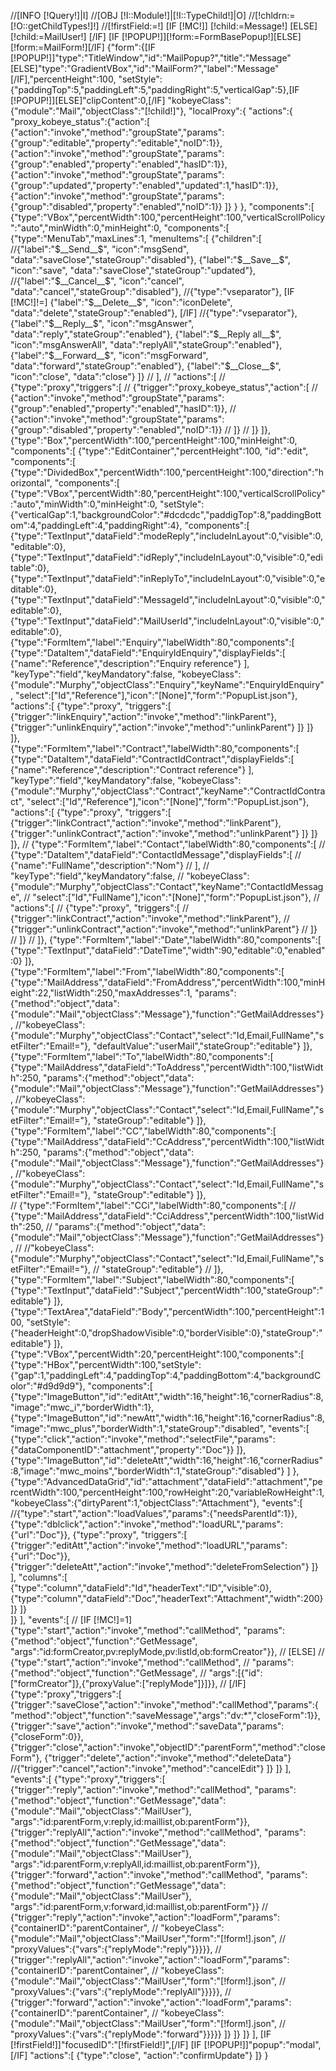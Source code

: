 //[INFO [!Query!]|I]
//[OBJ [!I::Module!]|[!I::TypeChild!]|O]
//[!chldrn:=[!O::getChildTypes!]!]
//[!firstField:=!]
[IF [!MC!]]
	[!child:=Message!]
[ELSE]
	[!child:=MailUser!]
[/IF]
[IF [!POPUP!]][!form:=FormBasePopup!][ELSE][!form:=MailForm!][/IF]
{"form":{[IF [!POPUP!]]"type":"TitleWindow","id":"MailPopup?","title":"Message"[ELSE]"type":"GradientVBox","id":"MailForm?","label":"Message"[/IF],"percentHeight":100,
"setStyle":{"paddingTop":5,"paddingLeft":5,"paddingRight":5,"verticalGap":5},[IF [!POPUP!]][ELSE]"clipContent":0,[/IF]
"kobeyeClass":{"module":"Mail","objectClass":"[!child!]"},
"localProxy":{
	"actions":{
		"proxy_kobeye_status":{"action":[
			{"action":"invoke","method":"groupState","params":{"group":"editable","property":"editable","noID":1}},
			{"action":"invoke","method":"groupState","params":{"group":"enabled","property":"enabled","hasID":1}},
			{"action":"invoke","method":"groupState","params":{"group":"updated","property":"enabled","updated":1,"hasID":1}},
			{"action":"invoke","method":"groupState","params":{"group":"disabled","property":"enabled","noID":1}}
		]}
	}
},
"components":[
	{"type":"VBox","percentWidth":100,"percentHeight":100,"verticalScrollPolicy":"auto","minWidth":0,"minHeight":0,
	"components":[
		{"type":"MenuTab","maxLines":1,
		"menuItems":[
			{"children":[
				//{"label":"$__Send__$", "icon":"msgSend", "data":"saveClose","stateGroup":"disabled"},
				{"label":"$__Save__$", "icon":"save", "data":"saveClose","stateGroup":"updated"},
				//{"label":"$__Cancel__$", "icon":"cancel", "data":"cancel","stateGroup":"disabled"},
				//{"type":"vseparator"},
				[IF [!MC!]!=]
					{"label":"$__Delete__$", "icon":"iconDelete", "data":"delete","stateGroup":"enabled"},
				[/IF]
				//{"type":"vseparator"},
				{"label":"$__Reply__$", "icon":"msgAnswer", "data":"reply","stateGroup":"enabled"},
				{"label":"$__Reply all__$", "icon":"msgAnswerAll", "data":"replyAll","stateGroup":"enabled"},
				{"label":"$__Forward__$", "icon":"msgForward", "data":"forward","stateGroup":"enabled"},
				{"label":"$__Close__$", "icon":"close", "data":"close"}
			]}
	//	],
	//	"actions":[
	//		{"type":"proxy","triggers":[
	//			{"trigger":"proxy_kobeye_status","action":[
	//				{"action":"invoke","method":"groupState","params":{"group":"enabled","property":"enabled","hasID":1}},
	//				{"action":"invoke","method":"groupState","params":{"group":"disabled","property":"enabled","noID":1}}
	//			]}
	//		]}
		]},
		{"type":"Box","percentWidth":100,"percentHeight":100,"minHeight":0,
		"components":[
			{"type":"EditContainer","percentHeight":100, "id":"edit",
			"components":[
				{"type":"DividedBox","percentWidth":100,"percentHeight":100,"direction":"horizontal",
				"components":[							
					{"type":"VBox","percentWidth":80,"percentHeight":100,"verticalScrollPolicy":"auto","minWidth":0,"minHeight":0,
					"setStyle":{"verticalGap":1,"backgroundColor":"#dcdcdc","paddigTop":8,"paddingBottom":4,"paddingLeft":4,"paddingRight":4},
					"components":[
						{"type":"TextInput","dataField":"modeReply","includeInLayout":0,"visible":0,"editable":0},
						{"type":"TextInput","dataField":"idReply","includeInLayout":0,"visible":0,"editable":0},
						{"type":"TextInput","dataField":"inReplyTo","includeInLayout":0,"visible":0,"editable":0},
						{"type":"TextInput","dataField":"MessageId","includeInLayout":0,"visible":0,"editable":0},
						{"type":"TextInput","dataField":"MailUserId","includeInLayout":0,"visible":0,"editable":0},
						{"type":"FormItem","label":"Enquiry","labelWidth":80,"components":[
							{"type":"DataItem","dataField":"EnquiryIdEnquiry","displayFields":[
								{"name":"Reference","description":"Enquiry reference"}
							],
							"keyType":"field","keyMandatory":false,
							"kobeyeClass":{"module":"Murphy","objectClass":"Enquiry","keyName":"EnquiryIdEnquiry",
							"select":["Id","Reference"],"icon":"[None]","form":"PopupList.json"},
							"actions":[
								{"type":"proxy", "triggers":[
									{"trigger":"linkEnquiry","action":"invoke","method":"linkParent"},
									{"trigger":"unlinkEnquiry","action":"invoke","method":"unlinkParent"}
								]}
							]}
						]},					
						{"type":"FormItem","label":"Contract","labelWidth":80,"components":[
							{"type":"DataItem","dataField":"ContractIdContract","displayFields":[
								{"name":"Reference","description":"Contract reference"}
							],
							"keyType":"field","keyMandatory":false,
							"kobeyeClass":{"module":"Murphy","objectClass":"Contract","keyName":"ContractIdContract",
							"select":["Id","Reference"],"icon":"[None]","form":"PopupList.json"},
							"actions":[
								{"type":"proxy", "triggers":[
									{"trigger":"linkContract","action":"invoke","method":"linkParent"},
									{"trigger":"unlinkContract","action":"invoke","method":"unlinkParent"}
								]}
							]}
						]},	
//						{"type":"FormItem","label":"Contact","labelWidth":80,"components":[
//							{"type":"DataItem","dataField":"ContactIdMessage","displayFields":[
//								{"name":"FullName","description":"Nom"}
//							],
//							"keyType":"field","keyMandatory":false,
//							"kobeyeClass":{"module":"Murphy","objectClass":"Contact","keyName":"ContactIdMessage",
//							"select":["Id","FullName"],"icon":"[None]","form":"PopupList.json"},
//							"actions":[
//								{"type":"proxy", "triggers":[
//									{"trigger":"linkContract","action":"invoke","method":"linkParent"},
//									{"trigger":"unlinkContract","action":"invoke","method":"unlinkParent"}
//								]}
//							]}
//						]},	
						{"type":"FormItem","label":"Date","labelWidth":80,"components":[
							{"type":"TextInput","dataField":"DateTime","width":90,"editable":0,"enabled":0}
						]},					
						{"type":"FormItem","label":"From","labelWidth":80,"components":[
							{"type":"MailAddress","dataField":"FromAddress","percentWidth":100,"minHeight":22,"listWidth":250,"maxAddresses":1,
							"params":{"method":"object","data":{"module":"Mail","objectClass":"Message"},"function":"GetMailAddresses"},
							//"kobeyeClass":{"module":"Murphy","objectClass":"Contact","select":"Id,Email,FullName","setFilter":"Email!="},
							"defaultValue":"userMail","stateGroup":"editable"}
						]},					
						{"type":"FormItem","label":"To","labelWidth":80,"components":[
							{"type":"MailAddress","dataField":"ToAddress","percentWidth":100,"listWidth":250,
							"params":{"method":"object","data":{"module":"Mail","objectClass":"Message"},"function":"GetMailAddresses"},
							//"kobeyeClass":{"module":"Murphy","objectClass":"Contact","select":"Id,Email,FullName","setFilter":"Email!="},
							"stateGroup":"editable"}
						]},					
						{"type":"FormItem","label":"CC","labelWidth":80,"components":[
							{"type":"MailAddress","dataField":"CcAddress","percentWidth":100,"listWidth":250,
							"params":{"method":"object","data":{"module":"Mail","objectClass":"Message"},"function":"GetMailAddresses"},
							//"kobeyeClass":{"module":"Murphy","objectClass":"Contact","select":"Id,Email,FullName","setFilter":"Email!="},
							"stateGroup":"editable"}
						]},					
//						{"type":"FormItem","label":"CCi","labelWidth":80,"components":[
//							{"type":"MailAddress","dataField":"CciAddress","percentWidth":100,"listWidth":250,
//							"params":{"method":"object","data":{"module":"Mail","objectClass":"Message"},"function":"GetMailAddresses"},
//							//"kobeyeClass":{"module":"Murphy","objectClass":"Contact","select":"Id,Email,FullName","setFilter":"Email!="},
//							"stateGroup":"editable"}
//						]},					
						{"type":"FormItem","label":"Subject","labelWidth":80,"components":[
							{"type":"TextInput","dataField":"Subject","percentWidth":100,"stateGroup":"editable"}
						]},
						{"type":"TextArea","dataField":"Body","percentWidth":100,"percentHeight":100,
						"setStyle":{"headerHeight":0,"dropShadowVisible":0,"borderVisible":0},"stateGroup":"editable"}
					]},
					{"type":"VBox","percentWidth":20,"percentHeight":100,"components":[
						{"type":"HBox","percentWidth":100,"setStyle":{"gap":1,"paddingLeft":4,"paddingTop":4,"paddingBottom":4,"backgroundColor":"#d9d9d9"},
							"components":[
								{"type":"ImageButton","id":"editAtt","width":16,"height":16,"cornerRadius":8,"image":"mwc_i","borderWidth":1},
								{"type":"ImageButton","id":"newAtt","width":16,"height":16,"cornerRadius":8,"image":"mwc_plus","borderWidth":1,"stateGroup":"disabled",
								"events":[
									{"type":"click","action":"invoke","method":"selectFile","params":{"dataComponentID":"attachment","property":"Doc"}}
								]},
								{"type":"ImageButton","id":"deleteAtt","width":16,"height":16,"cornerRadius":8,"image":"mwc_moins","borderWidth":1,"stateGroup":"disabled"}
							]
						},
						{"type":"AdvancedDataGrid","id":"attachment","dataField":"attachment","percentWidth":100,"percentHeight":100,"rowHeight":20,"variableRowHeight":1,
						"kobeyeClass":{"dirtyParent":1,"objectClass":"Attachment"},
						"events":[
							//{"type":"start","action":"loadValues","params":{"needsParentId":1}},
							{"type":"dblclick","action":"invoke","method":"loadURL","params":{"url":"Doc"}},
							{"type":"proxy", "triggers":[
								{"trigger":"editAtt","action":"invoke","method":"loadURL","params":{"url":"Doc"}},
								{"trigger":"deleteAtt","action":"invoke","method":"deleteFromSelection"}
							]}
						],
						"columns":[
							{"type":"column","dataField":"Id","headerText":"ID","visible":0},
							{"type":"column","dataField":"Doc","headerText":"Attachment","width":200}
						]}
					]}				
				]}
			],
			"events":[
	//			[IF [!MC!]=1]
					{"type":"start","action":"invoke","method":"callMethod",
					"params":{"method":"object","function":"GetMessage",
					"args":"id:formCreator,pv:replyMode,pv:listId,ob:formCreator"}},
	//			[ELSE]
	//				{"type":"start","action":"invoke","method":"callMethod",
	//				"params":{"method":"object","function":"GetMessage",
	//				"args":[{"id":["formCreator"]},{"proxyValue":["replyMode"]}]}},
	//			[/IF]
				{"type":"proxy","triggers":[
					{"trigger":"saveClose","action":"invoke","method":"callMethod","params":{
					"method":"object","function":"saveMessage","args":"dv:*","closeForm":1}},
					{"trigger":"save","action":"invoke","method":"saveData","params":{"closeForm":0}},
					{"trigger":"close","action":"invoke","objectID":"parentForm","method":"closeForm"},
					{"trigger":"delete","action":"invoke","method":"deleteData"}
					//{"trigger":"cancel","action":"invoke","method":"cancelEdit"}
				]}
			]}
		],
		"events":[
			{"type":"proxy","triggers":[
				{"trigger":"reply","action":"invoke","method":"callMethod",
				"params":{"method":"object","function":"GetMessage","data":{"module":"Mail","objectClass":"MailUser"},
				"args":"id:parentForm,v:reply,id:maillist,ob:parentForm"}},
				{"trigger":"replyAll","action":"invoke","method":"callMethod",
				"params":{"method":"object","function":"GetMessage","data":{"module":"Mail","objectClass":"MailUser"},
				"args":"id:parentForm,v:replyAll,id:maillist,ob:parentForm"}},
				{"trigger":"forward","action":"invoke","method":"callMethod",
				"params":{"method":"object","function":"GetMessage","data":{"module":"Mail","objectClass":"MailUser"},
				"args":"id:parentForm,v:forward,id:maillist,ob:parentForm"}}
//				{"trigger":"reply","action":"invoke","action":"loadForm","params":{"containerID":"parentContainer",
//				"kobeyeClass":{"module":"Mail","objectClass":"MailUser","form":"[!form!].json",
//				"proxyValues":{"vars":{"replyMode":"reply"}}}}},
//				{"trigger":"replyAll","action":"invoke","action":"loadForm","params":{"containerID":"parentContainer",
//				"kobeyeClass":{"module":"Mail","objectClass":"MailUser","form":"[!form!].json",
//				"proxyValues":{"vars":{"replyMode":"replyAll"}}}}},
//				{"trigger":"forward","action":"invoke","action":"loadForm","params":{"containerID":"parentContainer",
//				"kobeyeClass":{"module":"Mail","objectClass":"MailUser","form":"[!form!].json",
//				"proxyValues":{"vars":{"replyMode":"forward"}}}}}
			]}
		]}
	]}
],
[IF [!firstField!]]"focusedID":"[!firstField!]",[/IF]
[IF [!POPUP!]]"popup":"modal",[/IF]
"actions":[
	{"type":"close", "action":"confirmUpdate"}
]}
}


